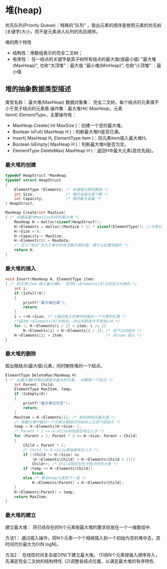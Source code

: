 # 堆(heap)

优先队列(Priority Queue)：特殊的“队列” ，取出元素的顺序是依照元素的优先权(关键字)大小，而不是元素进入队列的先后顺序。

堆的两个特性
* 结构性：用数组表示的完全二叉树；
* 有序性： 任一结点的关键字是其子树所有结点的最大值(或最小值)
    "最大堆(MaxHeap)", 也称“大顶堆”：最大值
    "最小堆(MinHeap)", 也称“小顶堆” ：最小值

## 堆的抽象数据类型描述

类型名称： 最大堆(MaxHeap)
数据对象集： 完全二叉树，每个结点的元素值不小于其子结点的元素值
操作集：最大堆$H \in\ MaxHeap$，元素$item \in\ ElementType$，主要操作有：
+ MaxHeap Create( int MaxSize )：创建一个空的最大堆。
+ Boolean IsFull( MaxHeap H )：判断最大堆H是否已满。
+ Insert( MaxHeap H, ElementType item )：将元素item插入最大堆H。
+ Boolean IsEmpty( MaxHeap H )：判断最大堆H是否为空。
+ ElementType DeleteMax( MaxHeap H )：返回H中最大元素(高优先级)。

### 最大堆的创建

```c
typedef HeapStruct *MaxHeap;
typedef struct HeapStruct
{
    ElementType *Elements; /* 存储堆元素的数组 */
    int Size;              /* 堆的当前元素个数 */
    int Capacity;          /* 堆的最大容量 */
} HeapStruct;

MaxHeap Create(int MaxSize)
{ /* 创建容量为MaxSize的空的最大堆 */
    MaxHeap H = malloc(sizeof(HeapStruct));
    H->Elements = malloc((MaxSize + 1) * sizeof(ElementType)); //元素从下标1开始存
    H->Size = 0;
    H->Capacity = MaxSize;
    H->Elements[0] = MaxData;
    /* 定义“哨兵”为大于堆中所有可能元素的值，便于以后更快操作 */
    return H;
}
```

### 最大堆的插入

```c
void Insert(MaxHeap H, ElementType item)
{ /* 将元素item 插入最大堆H， 其中H->Elements[0]已经定义为哨兵 */
    int i;
    if (IsFull(H))
    {
        printf("最大堆已满");
        return;
    }
    i = ++H->Size; /* i指向插入后堆中的最后一个元素的位置 */
    /*因为H->Elements[0]为哨兵, 所以判断条件不用加i>0 */
    for (; H->Elements[i / 2] < item; i /= 2)
        H->Elements[i] = H->Elements[i / 2]; /* 向下过滤结点 */
    H->Elements[i] = item;                   /* 将item 插入 */
}
```

### 最大堆的删除

取出根结点(最大值)元素，同时删除堆的一个结点。
```c
ElementType DeleteMax(MaxHeap H)
{ /* 从最大堆H中取出键值为最大的元素， 并删除一个结点 */
    int Parent, Child;
    ElementType MaxItem, temp;
    if (IsEmpty(H))
    {
        printf("最大堆已为空");
        return;
    }
    MaxItem = H->Elements[1]; /* 取出根结点最大值 */
    /* 用最大堆中最后一个元素从根结点开始向上过滤下层结点 */
    temp = H->Elements[H->Size--];
    /* Parent * 2 <= H->Size判别是否有左儿子 */
    for (Parent = 1; Parent * 2 <= H->Size; Parent = Child)
    {
        Child = Parent * 2;
        /* Child != H->Size意味着有右儿子 */
        if ((Child != H->Size) &&
            (H->Elements[Child] < H->Elements[Child + 1]))
            Child++; /* Child指向左右子结点的较大者 */
        if (temp >= H->Elements[Child])
            break;
        else /* 移动temp元素到下一层 */
            H->Elements[Parent] = H->Elements[Child];
    }
    H->Elements[Parent] = temp;
    return MaxItem;
}
```

### 最大堆的建立
建立最大堆： 将已经存在的N个元素按最大堆的要求存放在一个一维数组中.

方法1： 通过插入操作，将N个元素一个个相继插入到一个初始为空的堆中去，其时间代价最大为O(N logN)。

方法2： 在线性时间复杂度O(N)下建立最大堆。
(1)将N个元素按输入顺序存入，先满足完全二叉树的结构特性.
(2)调整各结点位置，以满足最大堆的有序特性.
